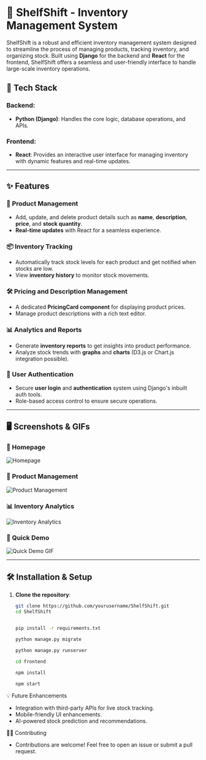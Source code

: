 # 🛒 ShelfShift - Inventory Management System

ShelfShift is a robust and efficient inventory management system designed to streamline the process of managing products, tracking inventory, and organizing stock. Built using **Django** for the backend and **React** for the frontend, ShelfShift offers a seamless and user-friendly interface to handle large-scale inventory operations.

## 🚀 Tech Stack

### Backend:
- **Python (Django)**: Handles the core logic, database operations, and APIs.

### Frontend:
- **React**: Provides an interactive user interface for managing inventory with dynamic features and real-time updates.

---

## ✨ Features

### 📝 Product Management
- Add, update, and delete product details such as **name**, **description**, **price**, and **stock quantity**.
- **Real-time updates** with React for a seamless experience.

### 📦 Inventory Tracking
- Automatically track stock levels for each product and get notified when stocks are low.
- View **inventory history** to monitor stock movements.

### 🛠 Pricing and Description Management
- A dedicated **PricingCard component** for displaying product prices.
- Manage product descriptions with a rich text editor.

### 📊 Analytics and Reports
- Generate **inventory reports** to get insights into product performance.
- Analyze stock trends with **graphs** and **charts** (D3.js or Chart.js integration possible).

### 🔐 User Authentication
- Secure **user login** and **authentication** system using Django's inbuilt auth tools.
- Role-based access control to ensure secure operations.

---

## 🖥️ Screenshots & GIFs

### 📸 Homepage
![Homepage](path_to_your_homepage_screenshot)

### 📝 Product Management
![Product Management](path_to_your_product_management_screenshot)

### 📊 Inventory Analytics
![Inventory Analytics](path_to_your_inventory_analytics_screenshot)

### 🎥 Quick Demo
![Quick Demo GIF](path_to_your_demo_gif)

---

## 🛠 Installation & Setup

1. **Clone the repository**:
   ```bash
   git clone https://github.com/yourusername/ShelfShift.git
   cd ShelfShift
   

   pip install -r requirements.txt

   python manage.py migrate

   python manage.py runserver
  
   cd frontend

   npm install

   npm start
   ```

 
💡 Future Enhancements

- Integration with third-party APIs for live stock tracking.
- Mobile-friendly UI enhancements.
- AI-powered stock prediction and recommendations.

👨‍💻 Contributing
- Contributions are welcome! Feel free to open an issue or submit a pull request.


